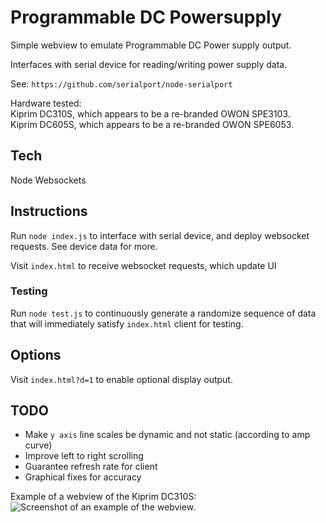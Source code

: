 # Programmable DC Powersupply

Simple webview to emulate Programmable DC Power supply output.

Interfaces with serial device for reading/writing power supply data.

See: `https://github.com/serialport/node-serialport`

Hardware tested:<br />
  Kiprim DC310S, which appears to be a re-branded OWON SPE3103.<br />
  Kiprim DC605S, which appears to be a re-branded OWON SPE6053.<br />

## Tech

Node
Websockets

## Instructions

Run `node index.js` to interface with serial device, and deploy websocket requests. See device data for more.

Visit `index.html` to receive websocket requests, which update UI

### Testing

Run `node test.js` to continuously generate a randomize sequence of data that will immediately satisfy `index.html` client for testing.

## Options

Visit `index.html?d=1` to enable optional display output.

## TODO

- Make `y axis` line scales be dynamic and not static (according to amp curve)
- Improve left to right scrolling
- Guarantee refresh rate for client
- Graphical fixes for accuracy


Example of a webview of the Kiprim DC310S:
![Screenshot of an example of the webview.](https://github.com/joeyslack/programmable-powersupply/blob/master/public/images/screenshot.png?raw=true)